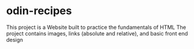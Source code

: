 # odin-recipes
This project is a Website built to practice the fundamentals of HTML
The project contains images, links (absolute and relative), and basic front end design